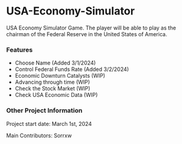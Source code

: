 # USA-Economy-Simulator
USA Economy Simulator Game. The player will be able to play as the chairman of the Federal Reserve in the United States of America. 

### Features ###

- Choose Name (Added 3/1/2024)
- Control Federal Funds Rate (Added 3/2/2024)
- Economic Downturn Catalysts (WIP)
- Advancing through time (WIP)
- Check the Stock Market (WIP)
- Check USA Economic Data (WIP)

### Other Project Information ###

Project start date: March 1st, 2024

Main Contributors: Sorrxw
